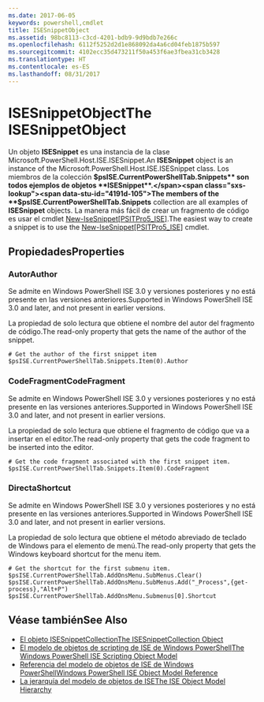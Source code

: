```yaml
---
ms.date: 2017-06-05
keywords: powershell,cmdlet
title: ISESnippetObject
ms.assetid: 98bc8113-c3cd-4201-bdb9-9d9bdb7e266c
ms.openlocfilehash: 6112f5252d2d1e868092da4a6cd04feb1875b597
ms.sourcegitcommit: 4102ecc35d473211f50a453f6ae3fbea31cb3428
ms.translationtype: HT
ms.contentlocale: es-ES
ms.lasthandoff: 08/31/2017
---
```

# <a name="the-isesnippetobject"></a><span data-ttu-id="4191d-103">ISESnippetObject</span><span class="sxs-lookup"><span data-stu-id="4191d-103">The ISESnippetObject</span></span>
  <span data-ttu-id="4191d-104">Un objeto **ISESnippet** es una instancia de la clase Microsoft.PowerShell.Host.ISE.ISESnippet.</span><span class="sxs-lookup"><span data-stu-id="4191d-104">An **ISESnippet** object is an instance of the Microsoft.PowerShell.Host.ISE.ISESnippet class.</span></span> <span data-ttu-id="4191d-105">Los miembros de la colección **$psISE.CurrentPowerShellTab.Snippets** son todos ejemplos de objetos **ISESnippet**.</span><span class="sxs-lookup"><span data-stu-id="4191d-105">The members of the **$psISE.CurrentPowerShellTab.Snippets** collection are all examples of **ISESnippet** objects.</span></span> <span data-ttu-id="4191d-106">La manera más fácil de crear un fragmento de código es usar el cmdlet [New-IseSnippet&#91;PSITPro5_ISE&#93;](https://technet.microsoft.com/en-us/library/0a6339a3-2683-4a8e-8929-90ad9a95c3e0).</span><span class="sxs-lookup"><span data-stu-id="4191d-106">The easiest way to create a snippet is to use the [New-IseSnippet&#91;PSITPro5_ISE&#93;](https://technet.microsoft.com/en-us/library/0a6339a3-2683-4a8e-8929-90ad9a95c3e0) cmdlet.</span></span>

## <a name="properties"></a><span data-ttu-id="4191d-107">Propiedades</span><span class="sxs-lookup"><span data-stu-id="4191d-107">Properties</span></span>

### <a name="author"></a><span data-ttu-id="4191d-108">Autor</span><span class="sxs-lookup"><span data-stu-id="4191d-108">Author</span></span>
  <span data-ttu-id="4191d-109">Se admite en Windows PowerShell ISE 3.0 y versiones posteriores y no está presente en las versiones anteriores.</span><span class="sxs-lookup"><span data-stu-id="4191d-109">Supported in Windows PowerShell ISE 3.0 and later, and not present in earlier versions.</span></span> 

 <span data-ttu-id="4191d-110">La propiedad de solo lectura que obtiene el nombre del autor del fragmento de código.</span><span class="sxs-lookup"><span data-stu-id="4191d-110">The read-only property that gets the name of the author of the snippet.</span></span>

```
# Get the author of the first snippet item
$psISE.CurrentPowerShellTab.Snippets.Item(0).Author

```

### <a name="codefragment"></a><span data-ttu-id="4191d-111">CodeFragment</span><span class="sxs-lookup"><span data-stu-id="4191d-111">CodeFragment</span></span>
  <span data-ttu-id="4191d-112">Se admite en Windows PowerShell ISE 3.0 y versiones posteriores y no está presente en las versiones anteriores.</span><span class="sxs-lookup"><span data-stu-id="4191d-112">Supported in Windows PowerShell ISE 3.0 and later, and not present in earlier versions.</span></span> 

 <span data-ttu-id="4191d-113">La propiedad de solo lectura que obtiene el fragmento de código que va a insertar en el editor.</span><span class="sxs-lookup"><span data-stu-id="4191d-113">The read-only property that gets the code fragment to be inserted into the editor.</span></span>

```
# Get the code fragment associated with the first snippet item.
$psISE.CurrentPowerShellTab.Snippets.Item(0).CodeFragment

```

### <a name="shortcut"></a><span data-ttu-id="4191d-114">Directa</span><span class="sxs-lookup"><span data-stu-id="4191d-114">Shortcut</span></span>
  <span data-ttu-id="4191d-115">Se admite en Windows PowerShell ISE 3.0 y versiones posteriores y no está presente en las versiones anteriores.</span><span class="sxs-lookup"><span data-stu-id="4191d-115">Supported in Windows PowerShell ISE 3.0 and later, and not present in earlier versions.</span></span> 

 <span data-ttu-id="4191d-116">La propiedad de solo lectura que obtiene el método abreviado de teclado de Windows para el elemento de menú.</span><span class="sxs-lookup"><span data-stu-id="4191d-116">The read-only property that gets the Windows keyboard shortcut for the menu item.</span></span>

```
# Get the shortcut for the first submenu item.
$psISE.CurrentPowerShellTab.AddOnsMenu.SubMenus.Clear()
$psISE.CurrentPowerShellTab.AddOnsMenu.SubMenus.Add("_Process",{get-process},"Alt+P")
$psISE.CurrentPowerShellTab.AddOnsMenu.Submenus[0].Shortcut
```

## <a name="see-also"></a><span data-ttu-id="4191d-117">Véase también</span><span class="sxs-lookup"><span data-stu-id="4191d-117">See Also</span></span>
- [<span data-ttu-id="4191d-118">El objeto ISESnippetCollection</span><span class="sxs-lookup"><span data-stu-id="4191d-118">The ISESnippetCollection Object</span></span>](The-ISESnippetCollection-Object.md) 
- [<span data-ttu-id="4191d-119">El modelo de objetos de scripting de ISE de Windows PowerShell</span><span class="sxs-lookup"><span data-stu-id="4191d-119">The Windows PowerShell ISE Scripting Object Model</span></span>](The-Windows-PowerShell-ISE-Scripting-Object-Model.md) 
- [<span data-ttu-id="4191d-120">Referencia del modelo de objetos de ISE de Windows PowerShell</span><span class="sxs-lookup"><span data-stu-id="4191d-120">Windows PowerShell ISE Object Model Reference</span></span>](Windows-PowerShell-ISE-Object-Model-Reference.md) 
- [<span data-ttu-id="4191d-121">La jerarquía del modelo de objetos de ISE</span><span class="sxs-lookup"><span data-stu-id="4191d-121">The ISE Object Model Hierarchy</span></span>](The-ISE-Object-Model-Hierarchy.md)

  
